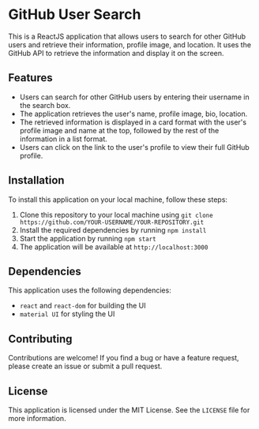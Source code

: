 

# GitHub User Search

This is a ReactJS application that allows users to search for other GitHub users and retrieve their information, profile image, and location. It uses the GitHub API to retrieve the information and display it on the screen.

## Features

- Users can search for other GitHub users by entering their username in the search box.
- The application retrieves the user's name, profile image, bio, location.
- The retrieved information is displayed in a card format with the user's profile image and name at the top, followed by the rest of the information in a list format.
- Users can click on the link to the user's profile to view their full GitHub profile.

## Installation

To install this application on your local machine, follow these steps:

1. Clone this repository to your local machine using `git clone https://github.com/YOUR-USERNAME/YOUR-REPOSITORY.git`
2. Install the required dependencies by running `npm install`
3. Start the application by running `npm start`
4. The application will be available at `http://localhost:3000`

## Dependencies

This application uses the following dependencies:

- `react` and `react-dom` for building the UI
- `material UI` for styling the UI

## Contributing

Contributions are welcome! If you find a bug or have a feature request, please create an issue or submit a pull request.

## License

This application is licensed under the MIT License. See the `LICENSE` file for more information.
